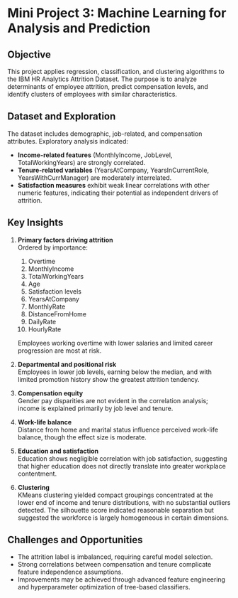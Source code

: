 # Mini Project 3: Machine Learning for Analysis and Prediction

## Objective
This project applies regression, classification, and clustering algorithms to the IBM HR Analytics Attrition Dataset. The purpose is to analyze determinants of employee attrition, predict compensation levels, and identify clusters of employees with similar characteristics.

## Dataset and Exploration
The dataset includes demographic, job-related, and compensation attributes. Exploratory analysis indicated:

- **Income-related features** (MonthlyIncome, JobLevel, TotalWorkingYears) are strongly correlated.  
- **Tenure-related variables** (YearsAtCompany, YearsInCurrentRole, YearsWithCurrManager) are moderately interrelated.  
- **Satisfaction measures** exhibit weak linear correlations with other numeric features, indicating their potential as independent drivers of attrition.

## Key Insights

1. **Primary factors driving attrition**  
   Ordered by importance:  
   1. Overtime  
   2. MonthlyIncome  
   3. TotalWorkingYears  
   4. Age  
   5. Satisfaction levels  
   6. YearsAtCompany  
   7. MonthlyRate  
   8. DistanceFromHome  
   9. DailyRate  
   10. HourlyRate  

   Employees working overtime with lower salaries and limited career progression are most at risk.

2. **Departmental and positional risk**  
   Employees in lower job levels, earning below the median, and with limited promotion history show the greatest attrition tendency.

3. **Compensation equity**  
   Gender pay disparities are not evident in the correlation analysis; income is explained primarily by job level and tenure.

4. **Work-life balance**  
   Distance from home and marital status influence perceived work-life balance, though the effect size is moderate.

5. **Education and satisfaction**  
   Education shows negligible correlation with job satisfaction, suggesting that higher education does not directly translate into greater workplace contentment.

6. **Clustering**  
   KMeans clustering yielded compact groupings concentrated at the lower end of income and tenure distributions, with no substantial outliers detected. The silhouette score indicated reasonable separation but suggested the workforce is largely homogeneous in certain dimensions.

## Challenges and Opportunities
- The attrition label is imbalanced, requiring careful model selection.  
- Strong correlations between compensation and tenure complicate feature independence assumptions.  
- Improvements may be achieved through advanced feature engineering and hyperparameter optimization of tree-based classifiers.

